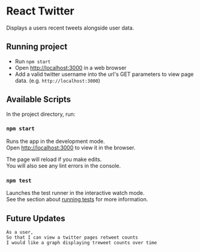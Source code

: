 # React Twitter

Displays a users recent tweets alongside user data.

## Running project

- Run `npm start`
- Open [http://localhost:3000](http://localhost:3000) in a web browser
- Add a valid twitter username into the url's GET parameters to view page data. (e.g. `http://localhost:3000`)

## Available Scripts

In the project directory, run:

### `npm start`

Runs the app in the development mode.<br>
Open [http://localhost:3000](http://localhost:3000) to view it in the browser.

The page will reload if you make edits.<br>
You will also see any lint errors in the console.

### `npm test`

Launches the test runner in the interactive watch mode.<br>
See the section about [running tests](https://facebook.github.io/create-react-app/docs/running-tests) for more information.

## Future Updates

```
As a user,
So that I can view a twitter pages retweet counts
I would like a graph displaying treweet counts over time
```

